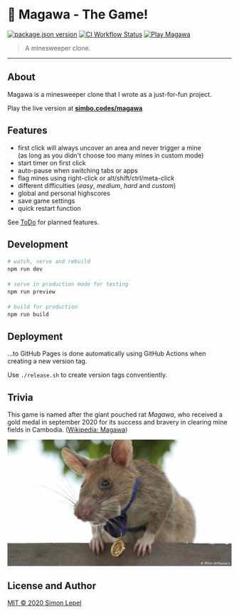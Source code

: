 # 🐀 Magawa - The Game!

[![package.json version](https://img.shields.io/github/package-json/version/simbo/magawa)](https://github.com/simbo/magawa/blob/main/package.json)
[![CI Workflow Status](https://img.shields.io/github/actions/workflow/status/simbo/magawa/ci.yml)](https://github.com/simbo/magawa/actions?query=workflow%3ACI)
[![Play Magawa](https://img.shields.io/badge/play-magawa-hotpink?logo=apple-arcade)](https://simbo.codes/magawa)

> A minesweeper clone.

---

## About

Magawa is a minesweeper clone that I wrote as a just-for-fun project.

Play the live version at **[simbo.codes/magawa](https://simbo.codes/magawa)**

## Features

- first click will always uncover an area and never trigger a mine  
  (as long as you didn't choose too many mines in custom mode)
- start timer on first click
- auto-pause when switching tabs or apps
- flag mines using right-click or alt/shift/ctrl/meta-click
- different difficulties (_easy_, _medium_, _hard_ and _custom_)
- global and personal highscores
- save game settings
- quick restart function

See [ToDo](./TODO.md) for planned features.

## Development

```sh
# watch, serve and rebuild
npm run dev

# serve in production mode for testing
npm run preview

# build for production
npm run build
```

## Deployment

...to GitHub Pages is done automatically using GitHub Actions when creating a
new version tag.

Use `./release.sh` to create version tags conventiently.

## Trivia

This game is named after the giant pouched rat _Magawa_, who received a gold
medal in september 2020 for its success and bravery in clearing mine fields in
Cambodia. ([Wikipedia: Magawa](https://en.wikipedia.org/wiki/Magawa))

![Magawa](./src/static/images/magawa.jpg)

## License and Author

[MIT &copy; 2020 Simon Lepel](http://simbo.mit-license.org/@2020/)
